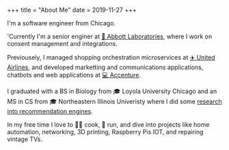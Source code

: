 +++
title = "About Me"
date = 2019-11-27
+++

I'm a software engineer from Chicago. 

'Currently I'm a senior enginer at [🧬 Abbott Laboratories](https://abbott.com), where I work on consent management and integrations. 

Previousely, I managed shopping orchestration microservices at [✈️ United Airlines](https://united.com), and developed marketting and communications applications, chatbots and web applications at [💻 Accenture](https://accenture.com).

I graduated with a BS in Biology from 🎓 Loyola University Chicago and an MS in CS from 🎓 Northeastern Illinois Univeristy where I did some [research into recommendation engines](https://dl.acm.org/doi/10.1145/3603287.3656163). 

In my free time I love to 👨‍🍳 cook, 🏃 run, and dive into projects like home automation, networking, 3D printing, Raspberry Pis IOT, and repairing vintage TVs.
